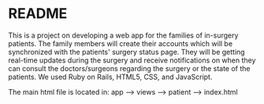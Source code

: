 # README

This is a project on developing a web app for the families of in-surgery patients. The family members will create their accounts which will be synchronized with the patients' surgery status page. They will be getting real-time updates during the surgery and receive notifications on when they can consult the doctors/surgeons regarding the surgery or the state of the patients. We used Ruby on Rails, HTML5, CSS, and JavaScript.

The main html file is located in:
app --> views --> patient --> index.html
